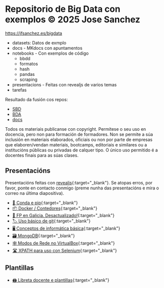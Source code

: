 # Repositorio de Big Data con exemplos © 2025 Jose Sanchez 

<https://jfsanchez.es/bigdata>

- datasets: Datos de exmplo
- docs - MKdocs con apuntamentos
- notebooks - Con exemplos de código
    - bbdd
    - formatos
    - hash
    - pandas
    - scraping
- presentacions - Feitas con revealjs de varios temas
- tarefas

Resultado da fusión cos repos:

- [SBD](https://github.com/jfsanchez/SBD) 
- [BDA](https://github.com/jfsanchez/BDA)
- [docs](https://github.com/jfsanchez/docs)

Todos os materiais publicanse con copyright. Permítese o seu uso en docencia, pero non para formación de formadores. Non se permite a súa inclusión en materiais elaborados, oficiais ou non por parte de empresas que elaboren/vendan materiais, bootcamps, editoriais e similares ou a institucións públicas ou privadas de calquer tipo. O único uso permitido é a docentes finais para as súas clases.

## Presentacións

Presentacións feitas con [revealjs](https://revealjs.com/){:target="_blank"}. Se atopas erros, por favor, ponte en contacto conmigo (preme nunha das presentacións e mira o correo na última diapositiva).

- [🐍 Conda e pip](https://jfsanchez.es/bigdata/presentacions/conda-pip-virtualenv){:target="_blank"}
- [📦 Docker / Contedores](https://jfsanchez.es/bigdata/presentacions/docker){:target="_blank"}
- [📕 FP en Galicia. Desactualizado!](https://jfsanchez.es/bigdata/presentacions/funcionamentofp){:target="_blank"}
- [🏷 Uso básico de git](https://jfsanchez.es/bigdata/presentacions/git){:target="_blank"}
- [🖥️ Conceptos de informática básica](https://jfsanchez.es/bigdata/presentacions/informatica-basica){:target="_blank"}
- [🗃️ MongoDB](https://jfsanchez.es/bigdata/presentacions/mongodb){:target="_blank"}
- [🕸️ Modos de Rede no VirtualBox](https://jfsanchez.es/bigdata/presentacions/virtualbox){:target="_blank"}
- [🛣️ XPATH para uso con Selenium](https://jfsanchez.es/bigdata/presentacions/xpath){:target="_blank"}

## Plantillas

- [🖨️ Libreta docente e plantillas](https://jfsanchez.es/bigdata/presentacions/libreta){:target="_blank"}
